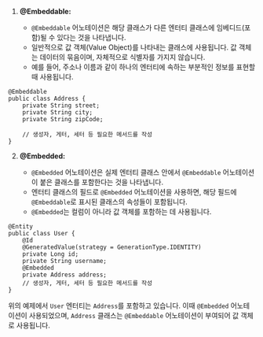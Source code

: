 1. **@Embeddable:**
    
    - `@Embeddable` 어노테이션은 해당 클래스가 다른 엔터티 클래스에 임베디드(포함)될 수 있다는 것을 나타냅니다.
    - 일반적으로 값 객체(Value Object)를 나타내는 클래스에 사용됩니다. 값 객체는 데이터의 묶음이며, 자체적으로 식별자를 가지지 않습니다.
    - 예를 들어, 주소나 이름과 같이 하나의 엔터티에 속하는 부분적인 정보를 표현할 때 사용됩니다.
    

    
```
@Embeddable 
public class Address {     
	private String street;     
	private String city;     
	private String zipCode;     
	
	// 생성자, 게터, 세터 등 필요한 메서드를 작성 
}
```
    
2. **@Embedded:**
    
    - `@Embedded` 어노테이션은 실제 엔터티 클래스 안에서 `@Embeddable` 어노테이션이 붙은 클래스를 포함한다는 것을 나타냅니다.
    - 엔터티 클래스의 필드로 `@Embedded` 어노테이션을 사용하면, 해당 필드에 `@Embeddable`로 표시된 클래스의 속성들이 포함됩니다.
    - `@Embedded`는 컬럼이 아니라 값 객체를 포함하는 데 사용됩니다.
    

    
```
@Entity 
public class User {     
	@Id     
	@GeneratedValue(strategy = GenerationType.IDENTITY)     
	private Long id;          
	private String username;      
	@Embedded     
	private Address address;      
	// 생성자, 게터, 세터 등 필요한 메서드를 작성 
}
```

위의 예제에서 `User` 엔터티는 `Address`를 포함하고 있습니다. 이때 `@Embedded` 어노테이션이 사용되었으며, `Address` 클래스는 `@Embeddable` 어노테이션이 부여되어 값 객체로 사용됩니다.